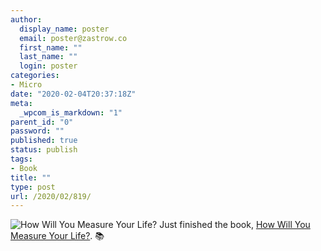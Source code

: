 ```yaml
---
author:
  display_name: poster
  email: poster@zastrow.co
  first_name: ""
  last_name: ""
  login: poster
categories:
- Micro
date: "2020-02-04T20:37:18Z"
meta:
  _wpcom_is_markdown: "1"
parent_id: "0"
password: ""
published: true
status: publish
tags:
- Book
title: ""
type: post
url: /2020/02/819/
---
```

<p><img src="/assets/2020/02/13425618._SX50_.jpg" alt="How Will You Measure Your Life?" /> Just finished the book, <a href="https://www.goodreads.com/review/show/3174057143?utm_medium=api&amp;utm_source=rss">How Will You Measure Your Life?</a>. 📚</p>
